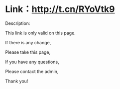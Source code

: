 # Link：http://t.cn/RYoVtk9


Description:

This link is only valid on this page.

If there is any change,

Please take this page,

If you have any questions,

Please contact the admin,

Thank you!


